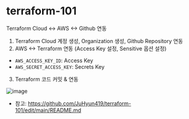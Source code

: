 # terraform-101

Terraform Cloud <-> AWS <-> Github 연동

1. Terraform Cloud 계정 생성, Organization 생성, Github Repository 연동
2. AWS <-> Terraform 연동 (Access Key 설정, Sensitive 옵션 설정)
  - `AWS_ACCESS_KEY_ID`: Access Key
  - `AWS_SECRET_ACCESS_KEY`: Secrets Key
3. Terraform 코드 커밋 & 연동

![image](https://github.com/user-attachments/assets/44a7af45-e071-4dc8-9372-ddca73c80509)




- 참고: https://github.com/JuHyun419/terraform-101/edit/main/README.md
